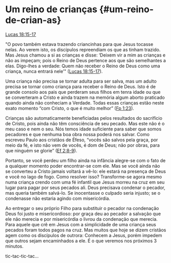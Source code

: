 # **Um reino de crianças** {#um-reino-de-crian-as}

[Lucas 18:15-17](http://bibliaonline.com.br/acf/lc/18/15-17)

&quot;O povo também estava trazendo criancinhas para que Jesus tocasse nelas. Ao verem isto, os discípulos repreendiam os que as tinham trazido. Mas Jesus chamou a si as crianças e disse: ‘Deixem vir a mim as crianças e não as impeçam; pois o Reino de Deus pertence aos que são semelhantes a elas. Digo-lhes a verdade: Quem não receber o Reino de Deus como uma criança, nunca entrará nele’&quot; ([Lucas 18:15-17](http://bibliaonline.com.br/acf/lc/18/15-17)).

Uma criança não precisa se tornar adulta para ser salva, mas um adulto precisa se tornar como criança para receber o Reino de Deus. Isto é de grande consolo aos pais que perderam seus filhos em tenra idade ou que se converteram a Cristo e ainda trazem na memória algum aborto praticado quando ainda não conheciam a Verdade. Todas essas crianças estão neste exato momento “com Cristo, o que é muito melhor” ([Fp 1:23](http://bibliaonline.com.br/acf/fp/1/23)).

Crianças são automaticamente beneficiadas pelos resultados do sacrifício de Cristo, pois ainda não têm consciência de seu pecado. Mas este não é o meu caso e nem o seu. Nós temos idade suficiente para saber que somos pecadores e que nenhuma boa obra nossa poderá nos salvar. Como escreveu Paulo aos cristãos de Éfeso, “vocês são salvos pela graça, por meio da fé, e isto não vem de vocês, é dom de Deus; não por obras, para que ninguém se glorie” ([Ef 2:8-9](http://bibliaonline.com.br/acf/ef/2/8-9)).

Portanto, se você perdeu um filho ainda na infância alegre-se com o fato de a qualquer momento poder encontrar-se com ele. Mas se você ainda não se converteu a Cristo jamais voltará a vê-lo: ele estará na presença de Deus e você no lago de fogo. Como resolver isso? Transforme-se agora mesmo numa criança crendo com uma fé infantil que Jesus morreu na cruz em seu lugar para pagar por seus pecados ali. Deus precisava condenar o pecador, mas queria também salvá-lo. Se inocentasse o culpado seria injusto; se o condenasse não estaria agindo com misericórdia.

Ao entregar o seu próprio Filho para substituir o pecador na condenação Deus foi justo e misericordioso: por graça deu ao pecador a salvação que ele não merecia e por misericórdia o livrou da condenação que merecia. Para aquele que crê em Jesus com a simplicidade de uma criança seus pecados foram todos pagos na cruz. Mas muitos que hoje se dizem cristãos agem como os discípulos de outrora: Conhecem a Jesus, porém impedem que outros sejam encaminhados a ele. É o que veremos nos próximos 3 minutos.

tic-tac-tic-tac...